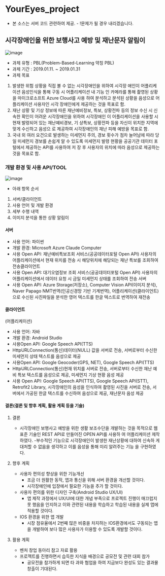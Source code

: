 # YourEyes_project
- 본 소스는 서버 코드 관련하여 제공. - !문제가 될 경우 내리겠습니다.

## 시각장애인을 위한 보행사고 예방 및 재난문자 알림이 

![image](https://user-images.githubusercontent.com/45933225/74583778-f1380a00-500d-11ea-8afc-c180fcd5129e.png)
- 과제 유형 : PBL(Problem-Based-Learning 약칭 PBL)
- 과제 기간 : 2019.01.11. ~ 2019.01.31
- 과제 목표
1. 발생한 위험 상황을 직접 볼 수 없는 시각장애인을 위하여 시각장	애인이 어플리케이션 음성인식을 통해 구동 시 어플리케이션 내 기능	인 카메라를 통해 촬영된 상황을 마이크로소프트 Azure Cloud를 사용	하여 분석하고 분석된 상황을 음성으로 어플리케이션 사용자인 시각	장애인에게 제공하는 것을 목표로 함.
2. 재난 상황 및 기상 정보에 따른 재난예비정보, 특보, 상황전파 등의 	정보 수신 시 신속한 확인이 어려운 시각장애인을 위하여 시각장애인	이 어플리케이션을 사용할 시 현재 발령되어 있는 재난예비경보, 기	상특보, 상황전파 등을 자신이 위치한 지역에 맞게 수신하고 음성으	로 제공하여 시각장애인의 재난 피해 예방을 목표로 함.
3. 국내 외 여러 요건으로 발생하는 미세먼지 주의, 경보 횟수가 점차 	늘어남에 따라 당일 미세먼지 경보를 손쉽게 알 수 있도록 미세먼지 	발령 현황을 공공기관 데이터 포털에서 제공하는 API를 사용하여 저	장 후 사용자의 위치에 따라 음성으로 제공하는 것을 목표로 함.

### 개발 환경 및 사용 API/TOOL
![image](https://user-images.githubusercontent.com/45933225/74583753-aae2ab00-500d-11ea-8c81-8c26bc63ad36.png)


- 아래 항목 순서
1. 서버/클라이언트
2. 사용 언어 및 개발 환경
3. 세부 수행 내역
4. 이미지 분석을 통한 상황 알림이


#### 서버 
- 사용 언어: 파이썬 
- 개발 환경: Microsoft Azure Claude Computer
- 사용 Open API: 재난예비특보조회 서비스(공공데이터포털 Open API)
사용자의 어플리케이션에서 현재 위치를 전송 시 해당위치에 해당되는 재난 특보를 조회하여 전송클라이언트
- 사용 Open API: 대기오염정보 조회 서비스(공공데이터포털 Open API) 사용자의 어플리케이션에서 데이터 요청 시 금일 미세먼지 상태를 조회하여 전송
서버
- 사용 Open API: Azure Storage(저장소), Computer Vision API(이미지 분석), Naver Papago NMT번역(인공신경망 기반 기계번역), 어플리케이션(클라이언트)으로 수신된 사진파일을 분석한 영어 텍스트를 한글 텍스트로 번역하여 재전송

#### 클라이언트
(어플리케이션)
- 사용 언어: 자바
- 개발 환경: Android Studio
- 사용Open API: Google Speech API(TTS)
- HttpURLConnection(통신)데이터(NULL) 값을 서버로 전송, 서버로부터 수신한 미세먼지 상태 텍스트를 음성으로 제공
- 사용Open API: Google Geocoder(GPS, NET), Google Speech API(TTS)
- HttpURLConnection(통신)현재 위치를 서버로 전송, 서버로부터 수신한 재난 예비 특보 텍스트를 음성으로 제공, 미세먼지 기상 현황 음성 제공
- 사용 Open API: Google Speech API(TTS), Google Speech API(STT), Retrofit2 Library, 시각장애인의 음성을 인식하여 촬영된 사진을 서버로 전송, 서버에서 가공된 한글 텍스트를 수신하여 음성으로 제공, 재난문자 음성 제공 

#### 결론(결론 및 향후 계획, 활용 계획 등을 기술)
1. 결론
	-  시각장애인 보행사고 예방을 위한 생활 보조수단을 개발하는 것을 	목적으로 웹 표준 기술인 REST API로 만들어진 OPEN API를 사용하	여 어플리케이션 제작하였다. 
	-부수적인 기능으로 시각장애인이 발생한 재난상황에 대하여 신속하	게 대처할 수 없음을 생각하고 이를 음성을 통해 미리 알려주는 기능	을 구현하였다. 

2. 향후 계획
	- 사용자 편의성 향상을 위한 기능개선
	   * 조금 더 원활한 동작, 앱과 통신을 위해 서버 환경을 개선할 것이다. 
	   * 시각장애인에 입장에서 필요한 기능을 추가 할 것이다. 
	- 사용자 편의를 위한 디자인 구축(Android Studio UX/UI)
	   * 앱 제작 과정에서 UX/UI에 대한 개념 부족으로 프로젝트 진행이 매끄럽지 못 했음을 인지하고 이와 관련된 내용을 학습하고 학습된 내용을 실제 앱에 적용할 것이다. 
	- IOS 환경을 위한 앱 개발 
	   * 시장 점유율에서 2번째 많은 비중을 차지하는 IOS환경에서도 구동되는 앱을 개발하여 보다 많은 사용자가 이용할 수 있도록 개발할 것이다. 

3. 활용 계획
	- 벤처 창업 동아리 참고 자료 활용 
	- 프로젝트를 진행하면서 습득한 지식을 배경으로 공모전 및 관련 대회 참가
 	   * 공모전을 참가하게 되면 타 과와 협업을 하여 지금보다 완성도 있는 결과물 창출이 기대된다.
